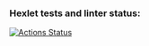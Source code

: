 ### Hexlet tests and linter status:
[![Actions Status](https://github.com/code1cult/backend-project-lvl1/workflows/hexlet-check/badge.svg)](https://github.com/code1cult/backend-project-lvl1/actions)